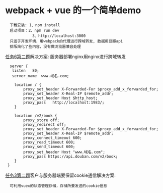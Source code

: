 # webpack + vue  的一个简单demo
  ```
    下载安装: 1、npm install
    启动项目：2、npm run dev
              3、http://localhost:3000
    只适于开发环境，用webpack的代理进行跨域转发, 数据用豆瓣api
    排版简化了些内容，没有做浏览器兼容处理
  ```

[任务6第二题](https://github.com/narci2010/frontend-task)解决方案:
服务器部署nginx用nginx进行跨域转发
```
  server {
   listen   80;
   server_name  www.域名.com;

    location / {
        proxy_set_header X-Forwarded-For $proxy_add_x_forwarded_for;
        proxy_set_header X-Real-IP $remote_addr;
        proxy_set_header Host $http_host;
        proxy_pass   http://localhost:1983/;
    }

    location /v2/book {
        proxy_store off;
        proxy_redirect off;
        proxy_set_header X-Forwarded-For $proxy_add_x_forwarded_for;
        proxy_set_header X-Real-IP $remote_addr;
        proxy_connect_timeout 600;
        proxy_read_timeout 600;
        proxy_send_timeout 600;
        proxy_set_header Host "www.域名.com";
        proxy_pass https://api.douban.com/v2/book;
    }
 }   
```

[任务3第二题](https://github.com/narci2010/frontend-task)客户与服务器端要保留cookie通信解决方案:
```
  可利用vuex的状态管理存储，存储所要发送的cookie信息
```